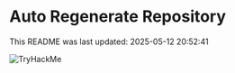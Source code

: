 # Auto Regenerate Repository

This README was last updated: 2025-05-12 20:52:41

 ![TryHackMe](https://tryhackme.com/badge/533634)